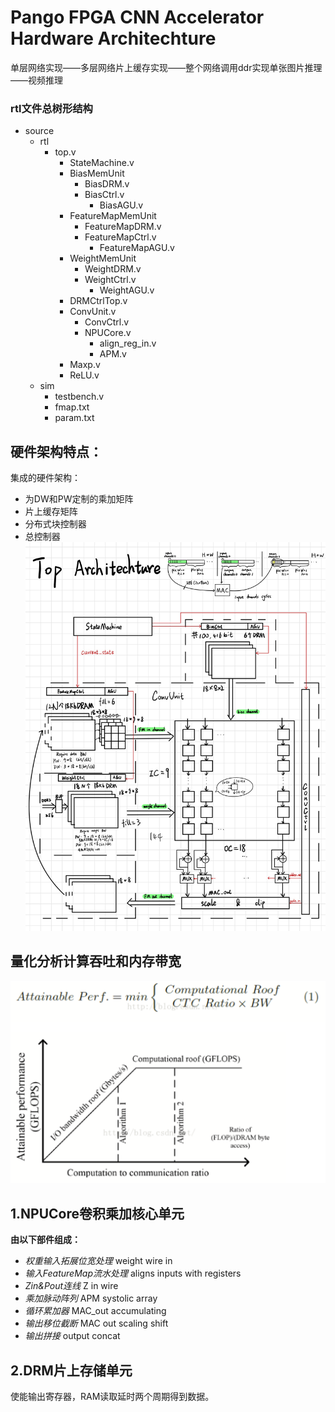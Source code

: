# Pango FPGA CNN Accelerator Hardware Architechture

单层网络实现——多层网络片上缓存实现——整个网络调用ddr实现单张图片推理——视频推理

### rtl文件总树形结构
- source
  - rtl
    - top.v
      - StateMachine.v
      - BiasMemUnit
        - BiasDRM.v
        - BiasCtrl.v
          - BiasAGU.v  
      - FeatureMapMemUnit 
        - FeatureMapDRM.v
        - FeatureMapCtrl.v
          - FeatureMapAGU.v
      - WeightMemUnit
        - WeightDRM.v
        - WeightCtrl.v
          - WeightAGU.v
      - DRMCtrlTop.v       
      - ConvUnit.v
        - ConvCtrl.v
        - NPUCore.v
          - align_reg_in.v
          - APM.v
      - Maxp.v
      - ReLU.v
  - sim
    - testbench.v
    - fmap.txt
    - param.txt

## 硬件架构特点：
集成的硬件架构：
- 为DW和PW定制的乘加矩阵
- 片上缓存矩阵
- 分布式块控制器
- 总控制器
![Top](\images\TopArchitechture.jpg "Top")
## 量化分析计算吞吐和内存带宽
![Roofline](\images\Roofline.png "Roofline")
## 1.NPUCore卷积乘加核心单元



**由以下部件组成：**
- *权重输入拓展位宽处理* weight wire in
- *输入FeatureMap流水处理* aligns inputs with registers
- *Zin&Pout连线* Z in wire
- *乘加脉动阵列* APM systolic array
- *循环累加器* MAC_out accumulating
- *输出移位截断* MAC out scaling shift
- *输出拼接* output concat
## 2.DRM片上存储单元

使能输出寄存器，RAM读取延时两个周期得到数据。
